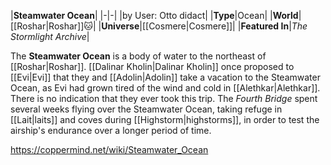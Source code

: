 |**Steamwater Ocean**|
|-|-|
|by User: Otto didact|
|**Type**|Ocean|
|**World**|[[Roshar\|Roshar]]🐱︎|
|**Universe**|[[Cosmere\|Cosmere]]|
|**Featured In**|*The Stormlight Archive*|

The **Steamwater Ocean** is a body of water to the northeast of [[Roshar\|Roshar]].
[[Dalinar Kholin\|Dalinar Kholin]] once proposed to [[Evi\|Evi]] that they and [[Adolin\|Adolin]] take a vacation to the Steamwater Ocean, as Evi had grown tired of the wind and cold in [[Alethkar\|Alethkar]]. There is no indication that they ever took this trip.
The *Fourth Bridge* spent several weeks flying over the Steamwater Ocean, taking refuge in [[Lait\|laits]] and coves during [[Highstorm\|highstorms]], in order to test the airship's endurance over a longer period of time.



https://coppermind.net/wiki/Steamwater_Ocean